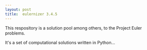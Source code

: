 ```yaml
---
layout: post
title:  eulernizer 3.4.5
---
```


This respository is a solution pool among others, to the Project Euler problems. 

<!--more-->

It's a set of computational solutions written in Python...
